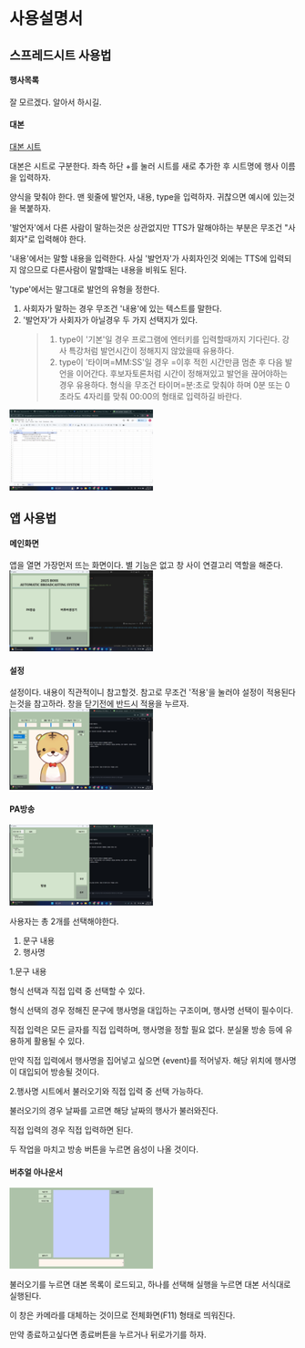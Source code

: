 사용설명서
======

## 스프레드시트 사용법

#### 행사목록

잘 모르겠다. 알아서 하시길. 

#### 대본

[대본 시트](https://docs.google.com/spreadsheets/d/1DK7QJv4rDdLpmld7LfqUJZ0xFs1LvF1e-7ffmBFFbu0/edit?gid=796023838#gid=796023838)

대본은 시트로 구분한다. 좌측 하단 +를 눌러 시트를 새로 추가한 후 시트명에 행사 이름을 입력하자.

양식을 맞춰야 한다. 맨 윗줄에 발언자, 내용, type을 입력하자. 귀찮으면 예시에 있는것을 복붙하자.

'발언자'에서 다른 사람이 말하는것은 상관없지만 TTS가 말해야하는 부분은 무조건 "사회자"로 입력해야 한다.

'내용'에서는 말할 내용을 입력한다. 사실 '발언자'가 사회자인것 외에는 TTS에 입력되지 않으므로 다른사람이 말할때는 내용을 비워도 된다.

'type'에서는 말그대로 발언의 유형을 정한다.

1. 사회자가 말하는 경우 무조건 '내용'에 있는 텍스트를 말한다.
2. '발언자'가 사회자가 아닐경우 두 가지 선택지가 있다.
   >1. type이 '기본'일 경우 프로그램에 엔터키를 입력할때까지 기다린다. 강사 특강처럼 발언시간이 정해지지 않았을때 유용하다.
   >2. type이 '타이며=MM:SS'일 경우 =이후 적힌 시간만큼 멈춘 후 다음 발언을 이어간다. 후보자토론처럼 시간이 정해져있고 발언을 끊어야하는 경우 유용하다. 형식을 무조건
   >   타이머=분:초로 맞춰야 하며 0분 또는 0초라도 4자리를 맞춰 00:00의 형태로 입력하길 바란다.


<img src="../사진/스크린샷(235).png" width="50%" height="50%" alt="RubberDuck"></img>

## 앱 사용법

#### 메인화면
앱을 열면 가장먼저 뜨는 화면이다. 별 기능은 없고 창 사이 연결고리 역할을 해준다.
<img src="../사진/스크린샷(231).png" width="50%" height="50%" alt="RubberDuck"></img>

#### 설정
설정이다. 내용이 직관적이니 참고할것. 참고로 무조건 '적용'을 눌러야 설정이 적용된다는것을 참고하라. 창을 닫기전에 반드시 적용을 누르자.
<img src="../사진/스크린샷(233).png" width="50%" height="50%" alt="RubberDuck"></img>

#### PA방송
<img src="../사진/스크린샷(234).png" width="50%" height="50%" alt="RubberDuck"></img>

사용자는 총 2개를 선택해야한다.

1. 문구 내용
2. 행사명

1.문구 내용

형식 선택과 직접 입력 중 선택할 수 있다.

형식 선택의 경우 정해진 문구에 행사명을 대입하는 구조이며, 행사명 선택이 필수이다.

직접 입력은 모든 글자를 직접 입력하며, 행사명을 정할 필요 없다. 분실물 방송 등에 유용하게 활용될 수 있다.

만약 직접 입력에서 행사명을 집어넣고 싶으면 {event}를 적어넣자. 해당 위치에 행사명이 대입되어 방송될 것이다.

2.행사명
시트에서 불러오기와 직접 입력 중 선택 가능하다.

불러오기의 경우 날짜를 고르면 해당 날짜의 행사가 불러와진다.

직접 입력의 경우 직접 입력하면 된다.

두 작업을 마치고 방송 버튼을 누르면 음성이 나올 것이다.

#### 버추얼 아나운서

<img src="../사진/스크린샷(236).png" width="50%" height="50%" alt="RubberDuck"></img>

불러오기를 누르면 대본 목록이 로드되고, 하나를 선택해 실행을 누르면 대본 서식대로 실행된다. 

이 창은 카메라를 대체하는 것이므로 전체화면(F11) 형태로 띄워진다.

만약 종료하고싶다면 종료버튼을 누르거나 뒤로가기를 하자.


